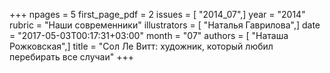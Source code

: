 +++
npages = 5
first_page_pdf = 2
issues = [ "2014_07",]
year = "2014"
rubric = "Наши современники"
illustrators = [ "Наталья Гаврилова",]
date = "2017-05-03T00:17:31+03:00"
month = "07"
authors = [ "Наташа Рожковская",]
title = "Сол Ле Bитт: художник, который любил перебирать все случаи"
+++
